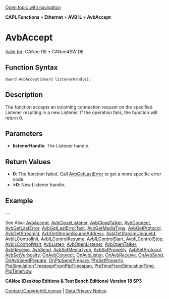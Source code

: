 [Open topic with navigation](../../../../../../CANoeDEFamily.htm#Topics/CAPLFunctions/IP/AVBIL/Functions/CAPLfunctionAvbAccept.md)

**CAPL Functions** » **Ethernet** » **AVB IL** » **AvbAccept**

# AvbAccept

[Valid for](../../../../Shared/FeatureAvailability.md): CANoe DE • CANoe4SW DE

## Function Syntax

```
dword AvbAccept(dword listenerHandle);
```

## Description

The function accepts an incoming connection request on the specified Listener resulting in a new Listener. If the operation fails, the function will return 0.

## Parameters

- **listenerHandle**: The Listener handle.

## Return Values

- **0**: The function failed. Call [AvbGetLastError](CAPLfunctionAvbGetLastError.md) to get a more specific error code.
- **>0**: New Listener handle.

## Example

—

See Also: [AvbAccept](#aanchor22228), [AvbCloseListener](CAPLfunctionAvbCloseListener.md#aanchor9009), [AvbCloseTalker](CAPLfunctionAvbCloseTalker.md#aanchor27562), [AvbConnect](CAPLfunctionAvbConnect.md#aanchor22984), [AvbGetLastError](CAPLfunctionAvbGetLastError.md#aanchor24787), [AvbGetLastErrorText](CAPLfunctionAvbGetLastErrorText.md#aanchor31644), [AvbGetMediaType](CAPLfunctionAvbGetMediaType.md#aanchor17888), [AvbGetProtocol](CAPLfunctionAvbGetProtocol.md#aanchor12285), [AvbGetStreamId](CAPLfunctionAvbGetStreamId.md#aanchor4409), [AvbGetStreamSourceAddress](CAPLfunctionAvbGetStreamSourceAddress.md#aanchor2859), [AvbGetStreamUniqueId](CAPLfunctionAvbGetStreamUniqueId.md#aanchor28540), [AvbILControlInit](CAPLfunctionAvbILControlInit.md#aanchor11839), [AvbILControlResume](CAPLfunctionAvbILControlResume.md#aanchor16416), [AvbILControlStart](CAPLfunctionAvbILControlStart.md#aanchor25444), [AvbILControlStop](CAPLfunctionAvbILControlStop.md#aanchor13937), [AvbILControlWait](CAPLfunctionAvbILControlWait.md#aanchor492), [AvbListen](CAPLfunctionAvbListen.md#aanchor8040), [AvbOpenListener](CAPLfunctionAvbOpenListener.md#aanchor19250), [AvbOpenTalker](CAPLfunctionAvbOpenTalker.md#aanchor10413), [AvbReceive](CAPLfunctionAvbReceive.md#aanchor27805), [AvbSend](CAPLfunctionAvbSend.md#aanchor11678), [AvbSetMediaType](CAPLfunctionAvbSetMediaType.md#aanchor25463), [AvbSetProperty](CAPLfunctionAvbSetProperty.md#aanchor27483), [AvbSetProtocol](CAPLfunctionAvbSetProtocol.md#aanchor31474), [AvbSetVerbosity](CAPLfunctionAvbSetVerbosity.md#aanchor30291), [OnAvbConnect](CAPLfunctionOnAvbConnect.md#aanchor16657), [OnAvbListen](CAPLfunctionOnAvbListen.md#aanchor7020), [OnAvbReceive](CAPLfunctionOnAvbReceive.md#aanchor13825), [OnAvbSend](CAPLfunctionOnAvbSend.md#aanchor5527), [OnAvbSendPrepare](CAPLfunctionOnAvbSendPrepare.md#aanchor27027), [OnPtpSendPrepare](CAPLfunctionOnPtpSendPrepare.md#aanchor25380), [PtpSetProperty](CAPLfunctionPtpSetProperty.md#aanchor19121), [PtpSimulationTimespanFromPtpTimespan](CAPLfunctionPtpSimulationTimespanFromPtpTimespan.md#aanchor15759), [PtpTimeFromSimulationTime](CAPLfunctionPtpTimeFromSimulationTime.md#aanchor10767), [PtpTimeNow](CAPLfunctionPtpTimeNow.md#aanchor20173)

**CANoe (Desktop Editions & Test Bench Editions) Version 18 SP3**

[Contact/Copyright/License](../../../../Shared/ContactCopyrightLicense.md) | [Data Privacy Notice](https://www.vector.com/int/en/company/get-info/privacy-policy/)
